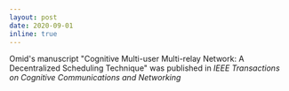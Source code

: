 ```yaml
---
layout: post
date: 2020-09-01
inline: true
---
```



Omid's manuscript "Cognitive Multi-user Multi-relay Network: A Decentralized Scheduling Technique" was published in *IEEE Transactions on Cognitive Communications and Networking*
